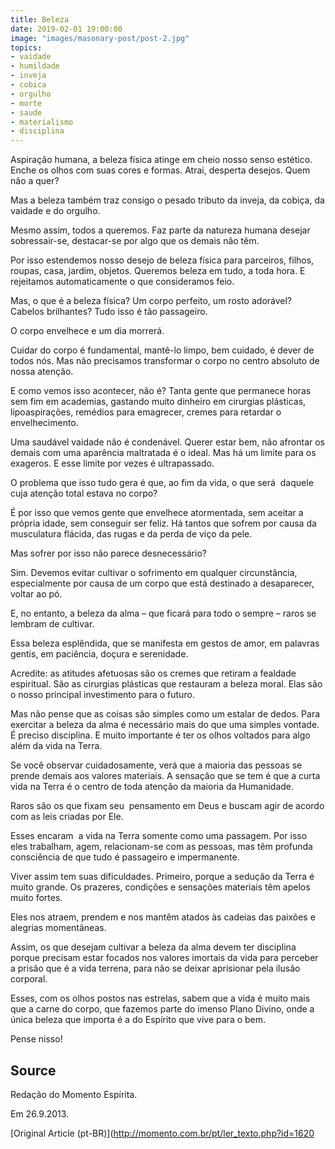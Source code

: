```yaml
---
title: Beleza
date: 2019-02-01 19:00:00
image: "images/masonary-post/post-2.jpg"
topics: 
- vaidade
- humildade
- inveja
- cobica
- orgulho
- morte
- saude
- materialismo
- disciplina
---
```


Aspiração humana, a beleza física atinge em cheio nosso senso estético. Enche
os olhos com suas cores e formas. Atrai, desperta desejos. Quem não a quer?

Mas a beleza também traz consigo o pesado tributo da inveja, da cobiça, da
vaidade e do orgulho.

Mesmo assim, todos a queremos. Faz parte da natureza humana desejar
sobressair-se, destacar-se por algo que os demais não têm.

Por isso estendemos nosso desejo de beleza física para parceiros, filhos,
roupas, casa, jardim, objetos. Queremos beleza em tudo, a toda hora. E
rejeitamos automaticamente o que consideramos feio.

Mas, o que é a beleza física? Um corpo perfeito, um rosto adorável? Cabelos
brilhantes? Tudo isso é tão passageiro.

O corpo envelhece e um dia morrerá.

Cuidar do corpo é fundamental, mantê-lo limpo, bem cuidado, é dever de todos
nós. Mas não precisamos transformar o corpo no centro absoluto de nossa
atenção.

E como vemos isso acontecer, não é? Tanta gente que permanece horas sem fim em
academias, gastando muito dinheiro em cirurgias plásticas, lipoaspirações,
remédios para emagrecer, cremes para retardar o envelhecimento.

Uma saudável vaidade não é condenável. Querer estar bem, não afrontar os demais
com uma aparência maltratada é o ideal. Mas há um limite para os exageros. E
esse limite por vezes é ultrapassado.

O problema que isso tudo gera é que, ao fim da vida, o que será  daquele cuja
atenção total estava no corpo?

É por isso que vemos gente que envelhece atormentada, sem aceitar a própria
idade, sem conseguir ser feliz. Há tantos que sofrem por causa da musculatura
flácida, das rugas e da perda de viço da pele.

Mas sofrer por isso não parece desnecessário?

Sim. Devemos evitar cultivar o sofrimento em qualquer circunstância,
especialmente por causa de um corpo que está destinado a desaparecer, voltar ao
pó.

E, no entanto, a beleza da alma – que ficará para todo o sempre – raros se
lembram de cultivar.

Essa beleza esplêndida, que se manifesta em gestos de amor, em palavras gentis,
em paciência, doçura e serenidade.

Acredite: as atitudes afetuosas são os cremes que retiram a fealdade
espiritual. São as cirurgias plásticas que restauram a beleza moral. Elas são o
nosso principal investimento para o futuro.

Mas não pense que as coisas são simples como um estalar de dedos. Para
exercitar a beleza da alma é necessário mais do que uma simples vontade. É
preciso disciplina. E muito importante é ter os olhos voltados para algo além
da vida na Terra.

Se você observar cuidadosamente, verá que a maioria das pessoas se prende
demais aos valores materiais. A sensação que se tem é que a curta vida na Terra
é o centro de toda atenção da maioria da Humanidade.

Raros são os que fixam seu  pensamento em Deus e buscam agir de acordo com as
leis criadas por Ele.

Esses encaram  a vida na Terra somente como uma passagem. Por isso eles
trabalham, agem, relacionam-se com as pessoas, mas têm profunda consciência de
que tudo é passageiro e impermanente.

Viver assim tem suas dificuldades. Primeiro, porque a sedução da Terra é muito
grande. Os prazeres, condições e sensações materiais têm apelos muito fortes.

Eles nos atraem, prendem e nos mantêm atados às cadeias das paixões e alegrias
momentâneas.

Assim, os que desejam cultivar a beleza da alma devem ter disciplina porque
precisam estar focados nos valores imortais da vida para perceber a prisão que
é a vida terrena, para não se deixar aprisionar pela ilusão corporal.

Esses, com os olhos postos nas estrelas, sabem que a vida é muito mais que a
carne do corpo, que fazemos parte do imenso Plano Divino, onde a única beleza
que importa é a do Espírito que vive para o bem.

Pense nisso!

## Source
Redação do Momento Espírita.

Em 26.9.2013.


[Original Article (pt-BR)](http://momento.com.br/pt/ler_texto.php?id=1620
